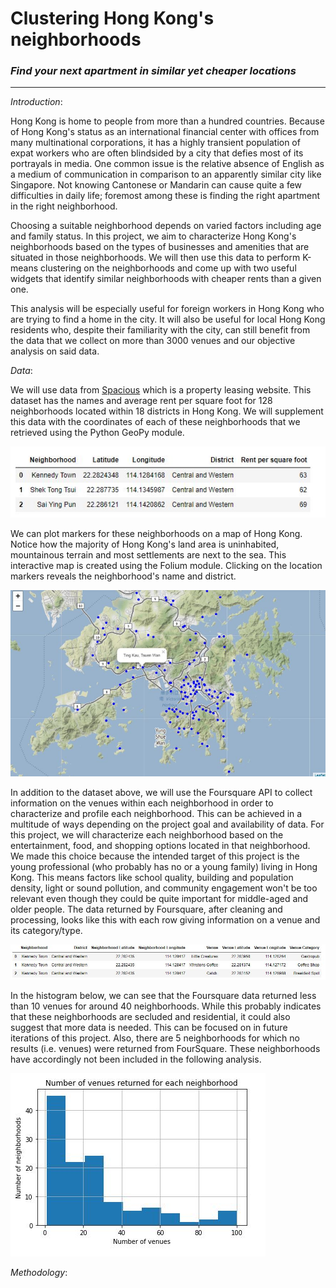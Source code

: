 # Clustering Hong Kong's neighborhoods
### *Find your next apartment in similar yet cheaper locations*
---------

_Introduction_:

Hong Kong is home to people from more than a hundred countries. Because of Hong Kong's status as an international financial center with offices from many multinational corporations, it has a highly transient population of expat workers who are often blindsided by a city that defies most of its portrayals in media. One common issue is the relative absence of English as a medium of communication in comparison to an apparently similar city like Singapore. Not knowing Cantonese or Mandarin can cause quite a few difficulties in daily life; foremost among these is finding the right apartment in the right neighborhood.

Choosing a suitable neighborhood depends on varied factors including age and family status. In this project, we aim to characterize Hong Kong's neighborhoods based on the types of businesses and amenities that are situated in those neighborhoods. We will then use this data to perform K-means clustering on the neighborhoods and come up with two useful widgets that identify similar neighborhoods with cheaper rents than a given one. 

This analysis will be especially useful for foreign workers in Hong Kong who are trying to find a home in the city. It will also be useful for local Hong Kong residents who, despite their familiarity with the city, can still benefit from the data that we collect on more than 3000 venues and our objective analysis on said data.


_Data_:

We will use data from [Spacious](https://www.spacious.hk/en/hong-kong) which is a property leasing website. This dataset has the names and average rent per square foot for 128 neighborhoods located within 18 districts in Hong Kong. We will supplement this data with the coordinates of each of these neighborhoods that we retrieved using the Python GeoPy module.

![alt text](https://github.com/h2kh/Coursera_Capstone/blob/master/Capture.JPG)

We can plot markers for these neighborhoods on a map of Hong Kong. Notice how the majority of Hong Kong's land area is uninhabited, mountainous terrain and most settlements are next to the sea. This interactive map is created using the Folium module. Clicking on the location markers reveals the neighborhood's name and district.

![alt text](https://github.com/h2kh/Coursera_Capstone/blob/master/map1.JPG)

In addition to the dataset above, we will use the Foursquare API to collect information on the venues within each neighborhood in order to characterize and profile each neighborhood. This can be achieved in a multitude of ways depending on the project goal and availability of data. For this project, we will characterize each neighborhood based on the entertainment, food, and shopping options located in that neighborhood. We made this choice because the intended target of this project is the young professional (who probably has no or a young family) living in Hong Kong. This means factors like school quality, building and population density, light or sound pollution, and community engagement won't be too relevant even though they could be quite important for middle-aged and older people.
The data returned by Foursquare, after cleaning and processing, looks like this with each row giving information on a venue and its category/type.

![alt text](https://github.com/h2kh/Coursera_Capstone/blob/master/Capture1.JPG)

In the histogram below, we can see that the Foursquare data returned less than 10 venues for around 40 neighborhoods. While this probably indicates that these neighborhoods are secluded and residential, it could also suggest that more data is needed. This can be focused on in future iterations of this project. Also, there are 5 neighborhoods for which no results (i.e. venues) were returned from FourSquare. These neighborhoods have accordingly not been included in the following analysis.

![alt text](https://github.com/h2kh/Coursera_Capstone/blob/master/Capture2.JPG)


_Methodology_:



